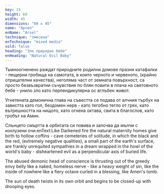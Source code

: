 ```yaml
---
key: 15
height: 60
width: 45
dimensions: "60 x 45"
name: "Арсел"
enName: "Arsel"
technique: "смесена"
enTechnique: "mixed media"
sold: false
heading: "Зло природно бебе"
enHeading: "Natural Evil Baby"
---
```

Тъмноогненено раждат природните родилни домове празни катафалки - пещерни гробища на самотата, в които черното и червеното, (крайно отрицателни качества), неголяма част от земната повърхност, са просто безвъзвратни съчувствия по блян повити в плача на световното бебе - унило зло като перпендикулярна ос вглъбен живот.

Угнетената демонична глава на съвестта се подава от алчния търбух на завистта като гол, бездомен нерв - като тегобно тегло от грях, като вътрешността на нищото, като огнена октава, свита в благослов, като гробът на Амин.

Слънцето смъртта в орбитата си повива и започва да мълчи с изхлузени очи.enText:Like Darkened fire the natural maternity homes give birth to hollow coffins - cave cemeteries of solitude, in which the black and the red, (extremely negative qualities), a small part of the earth's surface, are frankly unrequited sympathies in a dream wrapped in the howl of the world's baby - disheartened evil as a perpendicular axis of buried life.
                                           
The abused demonic head of conscience is thrusting out of the greedy envy belly like a naked, homeless nerve - like a heavy weight of sin, like the inside of nowhere like a fiery octave curled in a  blessing, like Amen's tomb.

The sun of death twists in its own orbit and begins to be closed-up with drooping eyes.